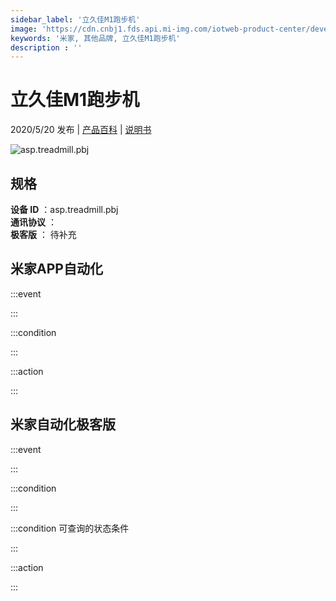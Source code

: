 ```yaml
---
sidebar_label: '立久佳M1跑步机'
image: 'https://cdn.cnbj1.fds.api.mi-img.com/iotweb-product-center/developer_1593426107399mxvN0YzX.png?GalaxyAccessKeyId=AKVGLQWBOVIRQ3XLEW&Expires=9223372036854775807&Signature=R4NmSeSvqVPHLbZ2mWhe0nFQylU='
keywords: '米家, 其他品牌, 立久佳M1跑步机'
description : ''
---
```

# 立久佳M1跑步机

2020/5/20 发布 | [产品百科](https://home.mi.com/webapp/content/baike/product/index.html?model=asp.treadmill.pbj/) | [说明书](https://home.mi.com/views/introduction.html?model=asp.treadmill.pbj&region=cn)

![asp.treadmill.pbj](https://cdn.cnbj1.fds.api.mi-img.com/iotweb-product-center/developer_1593426107399mxvN0YzX.png?GalaxyAccessKeyId=AKVGLQWBOVIRQ3XLEW&Expires=9223372036854775807&Signature=R4NmSeSvqVPHLbZ2mWhe0nFQylU=)

## 规格  
> 
**设备 ID** ：asp.treadmill.pbj  
**通讯协议** ：  
**极客版**  ： 待补充 


## 米家APP自动化  

:::event  

:::

:::condition  

:::

:::action   

:::

## 米家自动化极客版  

:::event  

:::

:::condition  

:::

:::condition 可查询的状态条件  

:::

:::action  

:::

        
